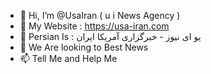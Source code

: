 - 👋 Hi, I’m @UsaIran ( u i News Agency ) 
- 👀 My Website : https://usa-iran.com 
- 🌱 Persian Is :  یو ای نیوز  - خبرگزاری آمریکا ایران 
- 💞️ We Are looking to Best News 
- 📫 Tell Me and Help Me 

<!---
ما یک خبرگزاری کاملا هوشمند هستیم که به زبان فارسی می باشد . این خبرگزاری توسط هوش مصنویی اخبار فارسی زبان را مقایسه و راستی آزمایی می کند . 
بدون شک این سیستم برای اولین بار در جهان بین سایت های خبری اتفاق افتاده . 

خبرگزاری آمریکا ایران  - یو ای نیوز 
وبسایت :  https://usa-iran.com  

همراه ما باشید - شما هم میتوانید وبسایت خبری خود را ثبت کنید 

--->
